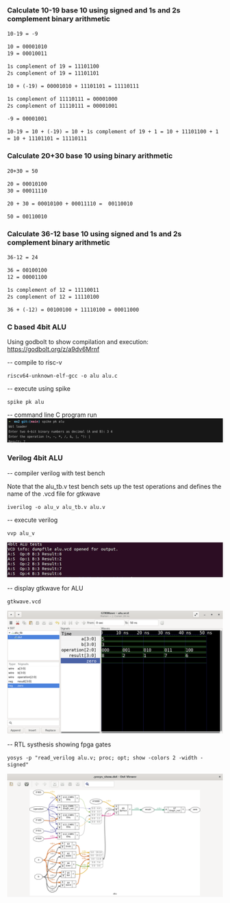 ### Calculate 10-19 base 10 using signed and 1s and 2s complement binary arithmetic

```
10-19 = -9
```

```
10 = 00001010
19 = 00010011
```

```
1s complement of 19 = 11101100
2s complement of 19 = 11101101
```

```
10 + (-19) = 00001010 + 11101101 = 11110111
```

```
1s complement of 11110111 = 00001000
2s complement of 11110111 = 00001001
```

```
-9 = 00001001
```

```
10-19 = 10 + (-19) = 10 + 1s complement of 19 + 1 = 10 + 11101100 + 1 = 10 + 11101101 = 11110111
```

### Calculate 20+30 base 10 using binary arithmetic

```
20+30 = 50
```

```
20 = 00010100
30 = 00011110
```

```
20 + 30 = 00010100 + 00011110 =  00110010
```

```
50 = 00110010
```

### Calculate 36-12 base 10 using signed and 1s and 2s complement binary arithmetic

```
36-12 = 24
```

```
36 = 00100100
12 = 00001100
```

```
1s complement of 12 = 11110011
2s complement of 12 = 11110100
```

```
36 + (-12) = 00100100 + 11110100 = 00011000
```

### C based 4bit ALU

Using godbolt to show compilation and execution: https://godbolt.org/z/a9dv6Mrnf

-- compile to risc-v
```
riscv64-unknown-elf-gcc -o alu alu.c
```
-- execute using spike
```
spike pk alu
```
-- command line C program run
![image](../images/c_alu.png)

### Verilog 4bit ALU
-- compiler verilog with test bench

Note that the alu_tb.v test bench sets up the test operations and defines the name of the .vcd file for gtkwave
```
iverilog -o alu_v alu_tb.v alu.v
```
-- execute verilog
```
vvp alu_v
```
![image](../images/alu_verilog_run.png)

-- display gtkwave for ALU
```
gtkwave.vcd
```
![image](../images/gtkwave_alu.png)

-- RTL systhesis showing fpga gates
```
yosys -p "read_verilog alu.v; proc; opt; show -colors 2 -width -signed"
```
![image](../images/alu_synth.png)

